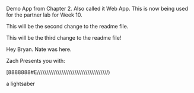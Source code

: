 Demo App from Chapter 2.  Also called it Web App.  This is now being used for the partner lab for Week 10.

This will be the second change to the readme file.

This will be the third change to the readme file!

Hey Bryan.  Nate was here.


Zach Presents you with:


[8888888#E//////////////////////////////////////)

a lightsaber
